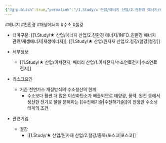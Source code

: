 ```yaml
---
{"dg-publish":true,"permalink":"/1.Study/★ 산업/에너지 산업/2.친환경 에너지/4.수소/수소/","created":"2024-11-20T21:02:28.486+09:00","updated":"2025-06-25T11:23:58.714+09:00"}
---
```


#에너지 #친환경 #재생에너지 #수소 #철강


- 테마구분: [[1.Study/★ 산업/에너지 산업/2.친환경 에너지/INFO_친환경 에너지 관련/재생에너지\|재생에너지]], [[1.Study/★ 산업/원자재 산업/2.철강/철강\|철강]]

- 세부정보
	- [[1.Study/★ 산업/이차전지, 배터리 산업/1.이차전지/수소연료전지\|수소연료전지]]


- 리스크요인
	- 기존 천연가스 개질방식의 수소생산의 한계
		- 수소보다 훨씬 더 많은 이산화탄소가 배출되므로 태양광, 풍력, 원전 등에서 생산한 전기로 물을 분해하는 [[수전해기술\|수전해기술]]이 진정한 수소생태계의 조건


- 관련기업
	- 철강
		- [[1.Study/★ 산업/원자재 산업/2.철강/종목/포스코\|포스코]]

